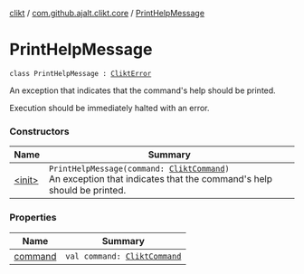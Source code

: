[clikt](../../index.md) / [com.github.ajalt.clikt.core](../index.md) / [PrintHelpMessage](./index.md)

# PrintHelpMessage

`class PrintHelpMessage : `[`CliktError`](../-clikt-error/index.md)

An exception that indicates that the command's help should be printed.

Execution should be immediately halted with an error.

### Constructors

| Name | Summary |
|---|---|
| [&lt;init&gt;](-init-.md) | `PrintHelpMessage(command: `[`CliktCommand`](../-clikt-command/index.md)`)`<br>An exception that indicates that the command's help should be printed. |

### Properties

| Name | Summary |
|---|---|
| [command](command.md) | `val command: `[`CliktCommand`](../-clikt-command/index.md) |
